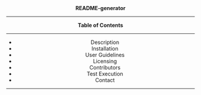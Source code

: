 <div align='center'>
<strong>README-generator</strong>
<hr>
<strong>Table of Contents</strong>  
<hr>
<ul list-style-type='none'>
  <li>Description</li>
  <li>Installation</li>
  <li>User Guidelines</li>
  <li>Licensing</li>
  <li>Contributors</li>
  <li>Test Execution</li>
  <li>Contact</li>
</ul>
<hr>
</div>
